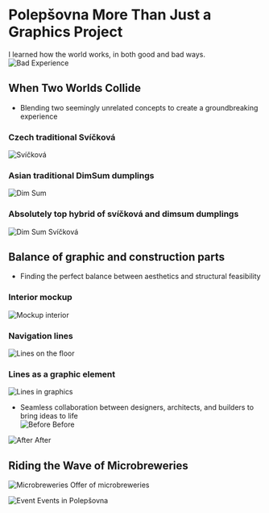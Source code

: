 # Polepšovna More Than Just a Graphics Project

I learned how the world works, in both good and bad ways.
![Bad Experience](/02_first_impressions/images_casestudy/graph@4x.png)


## When Two Worlds Collide
- Blending two seemingly unrelated concepts to create a groundbreaking experience 
### Czech traditional Svíčková  
![Svíčková](/02_first_impressions/images_casestudy/svickova.jpg)
### Asian traditional DimSum dumplings
![Dim Sum](/02_first_impressions/images_casestudy/dimsum.webp)
### Absolutely top hybrid of svíčková and dimsum dumplings
![Dim Sum Svíčková](/02_first_impressions/images_casestudy/dimsumsvickova.jpg)


## Balance of graphic and construction parts
- Finding the perfect balance between aesthetics and structural feasibility    
### Interior mockup
![Mockup interior](/02_first_impressions/images_casestudy/interior.png)
### Navigation lines
![Lines on the floor](/02_first_impressions/images_casestudy/floor_lines.jpg)
### Lines as a graphic element
![Lines in graphics](/02_first_impressions/images_casestudy/poster.png)


- Seamless collaboration between designers, architects, and builders to bring ideas to life  
![Before](/02_first_impressions/images_casestudy/mess.jpg)
Before

![After](/02_first_impressions/images_casestudy/interior.jpeg)
After


## Riding the Wave of Microbreweries
![Microbreweries](/02_first_impressions/images_casestudy/Microbreweries.jpeg)
Offer of microbreweries

![Event](/02_first_impressions/images_casestudy/event.png)
Events in Polepšovna
